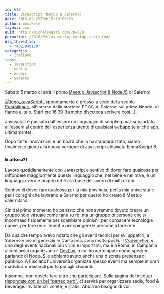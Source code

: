 ```yaml
---
id: 610
title: Javascript Meetup a Salerno!
date: 2016-02-29T08:15:19+00:00
author: musikele
layout: post
guid: http://michelenasti.com/?p=610
permalink: /2016/02/javascript-meetup-a-salerno/
dsq_thread_id:
  - "4620849179"
categories:
  - Italiano
tags:
  - javascript
  - meetup
  - nodejs
  - salerno
---
```

Sabato 5 marzo ci sarà il primo [Meetup Javascript & NodeJS](http://www.meetup.com/it-IT/JS-Salerno/)  di Salerno!

<a href="https://i1.wp.com/michelenasti.com/uploads/2015/01/logo_JavaScript-e1420667913457.png" rel="attachment wp-att-14"><img class="aligncenter wp-image-14 size-medium" src="https://i0.wp.com/michelenasti.com/uploads/2015/01/logo_JavaScript-e1420667913457-300x206.png?fit=300%2C206" alt="logo_JavaScript" srcset="https://i1.wp.com/michelenasti.com/uploads/2015/01/logo_JavaScript-e1420667913457.png?resize=300%2C206 300w, https://i1.wp.com/michelenasti.com/uploads/2015/01/logo_JavaScript-e1420667913457.png?w=1015 1015w" sizes="(max-width: 300px) 100vw, 300px" data-recalc-dims="1" /></a>L'appuntamento è presso la sede della scuola [Puntolingue](http://www.puntolingue.it/), all'interno della stazione FF.SS. di Salerno, sul primo binario, di fianco a Italo. Start ore 16.30 (fa molto discoteca scrivere così...).

Javascript è passato dall'essere un linguaggio di scripting mal-supportato all'essere al centro dell'esperienza utente di qualsiasi webapp (e anche app, ultimamente).

Dopo tante innovazioni e un board che lo ha standardizzato, siamo finalmente giunti alla nuova versione di Javascript chiamata EcmaSscript 6.

### E allora?!

Lavoro quotidianamente con Javascript e sentivo di dover fare qualcosa per diffondere maggiormente questo linguaggio che, nel bene e nel male, è un linguaggio vero e proprio ed è alla base del lavoro di molti di noi.

Sentivo di dover fare qualcosa per la mia provincia, per la mia università e per i colleghi che lavorano a Salerno per questo ho creato il Meetup salernitano.

Sin dal primo momento ho pensato che non avremmo dovuto creare un gruppo solo virtuale come tanti su fb, ma un gruppo di persone che si incontrano fisicamente per scambiare opinioni, per conoscere tecnologie nuove, per fare recruitment e per spingere le persone a fare rete.

Da qualche tempo avevo notato che gli eventi tecnici per sviluppatori, a Salerno o più in generale in Campania, sono molto pochi. Il [Codemotion](http://michelenasti.com/2016/01/saro-al-codemotion-2016-roma/) è uno degli eventi nazionali più vicini e importanti, ma è a Roma; in Campania alcuni amici organizzano il [DevDay](http://napoli.devday.it/), a cui ho partecipato come speaker parlando di NodeJS, e abbiamo avuto anche una discreta presenza di pubblico. A Fisciano l'Università organizza spesso eventi ma sempre in orari mattutini, e destinati per lo più agli studenti.

Insomma, non dovete fare altro che partecipare. Sulla pagina del meetup [rispondete con un bel &#8220;parteciperò&#8221;](http://www.meetup.com/it-IT/JS-Salerno/events/228723943/), ci servirà per organizzare sedie, food & beverage. Invitate chi volete, è gratis. Abbiamo bisogno di voi!